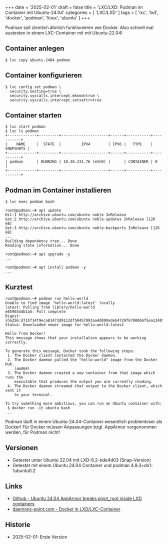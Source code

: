 +++
date = '2025-02-01'
draft = false
title = 'LXC/LXD: Podman im Container mit Ubuntu-24.04'
categories = [ 'LXC/LXD' ]
tags = [ 'lxc', 'lxd', 'docker', 'podman', 'linux', 'ubuntu' ]
+++

<!--
LXC/LXD: Podman im Container mit Ubuntu-24.04
=============================================
-->

Podman soll ziemlich ähnlich funktionieren
wie Docker. Also schnell mal austesten in einem
LXC-Container mit mit Ubuntu-22.04!

<!--more-->

Container anlegen
-----------------

```
$ lxc copy ubuntu-2404 podman
```

Container konfigurieren
-----------------------

```
$ lxc config set podman \
  security.nesting=true \
  security.syscalls.intercept.mknod=true \
  security.syscalls.intercept.setxattr=true
```

Container starten
-----------------

```
$ lxc start podman
$ lxc ls podman
+-------------+---------+---------------------+------+-----------+-----------+
|    NAME     |  STATE  |         IPV4        | IPV6 |   TYPE    | SNAPSHOTS |
+-------------+---------+---------------------+------+-----------+-----------+
| podman      | RUNNING | 10.38.231.76 (eth0) |      | CONTAINER | 0         |
+-------------+---------+---------------------+------+-----------+-----------+
```

Podman im Container installieren
--------------------------------

```
$ lxc exec podman bash

root@podman:~# apt update
Hit:1 http://archive.ubuntu.com/ubuntu noble InRelease
Get:2 http://archive.ubuntu.com/ubuntu noble-updates InRelease [126 kB]
Get:3 http://archive.ubuntu.com/ubuntu noble-backports InRelease [126 kB]
...
Building dependency tree... Done
Reading state information... Done

root@podman:~# apt upgrade -y
...

root@podman:~# apt install podman -y
...
```

Kurztest
--------

```
root@podman:~# podman run hello-world
Unable to find image 'hello-world:latest' locally
latest: Pulling from library/hello-world
e6590344b1a5: Pull complete
Digest: sha256:d715f14f9eca81473d9112df50457893aa4d099adeb4729f679006bf5ea12407
Status: Downloaded newer image for hello-world:latest

Hello from Docker!
This message shows that your installation appears to be working correctly.

To generate this message, Docker took the following steps:
 1. The Docker client contacted the Docker daemon.
 2. The Docker daemon pulled the "hello-world" image from the Docker Hub.
    (amd64)
 3. The Docker daemon created a new container from that image which runs the
    executable that produces the output you are currently reading.
 4. The Docker daemon streamed that output to the Docker client, which sent it
    to your terminal.

To try something more ambitious, you can run an Ubuntu container with:
 $ docker run -it ubuntu bash
...
```

Podman läuft in einem Ubuntu-24.04-Container wesentlich problemloser
als Docker! Für Docker müssen Anpassungen bzgl. AppArmor
vorgenommen werden, für Podman nicht!

Versionen
---------

- Getestet unter Ubuntu 22.04 mit LXD-6.2-bde4d03
  (Snap-Version)
- Getestet mit einem Ubuntu 24.04 Container
  und podman 4.9.3+ds1-1ubuntu0.2

Links
-----

- [Github - Ubuntu 24.04 AppArmor breaks pivot_root inside LXD containers](https://github.com/canonical/lxd/issues/13389)
- [daemons-point.com - Docker in LXD/LXC-Container](https://daemons-point.com/blog/2022/12/25/docker-in-lxc-container/)

Historie
--------

- 2025-02-01: Erste Version
